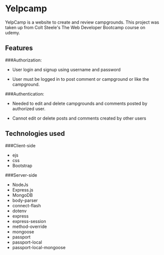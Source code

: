 # Yelpcamp

YelpCamp is a website to create and review campgrounds. This project was taken up from Colt Steele's The Web Developer Bootcamp course on udemy.

## Features

###Authorization:

- User login and signup using username and password

- User must be logged in to post comment or campground or like the campground.

###Authentication:

- Needed to edit and delete campgrounds and comments posted by authorized user.

- Cannot edit or delete posts and comments created by other users

## Technologies used

###Client-side

- ejs
- css
- Bootstrap

###Server-side

- NodeJs
- Express.js
- MongoDB
- body-parser
- connect-flash
- dotenv
- express
- express-session
- method-override
- mongoose
- passport
- passport-local
- passport-local-mongoose

